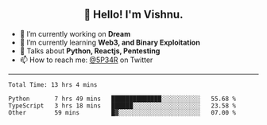 <h2 align="center">👋 Hello! I'm Vishnu.</h2>


- 🔭 I’m currently working on **Dream**
- 🌱 I’m currently learning **Web3, and Binary Exploitation**
- 💬 Talks about **Python, Reactjs, Pentesting**
- 📫 How to reach me: [@5P34R](https://twitter.com/Vishnu27302693) on Twitter

---
<!--START_SECTION:waka-->

```text
Total Time: 13 hrs 4 mins

Python       7 hrs 49 mins   ██████████████░░░░░░░░░░░   55.68 %
TypeScript   3 hrs 18 mins   ██████░░░░░░░░░░░░░░░░░░░   23.58 %
Other        59 mins         █▓░░░░░░░░░░░░░░░░░░░░░░░   07.00 %
```

<!--END_SECTION:waka-->
